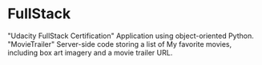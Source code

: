 # FullStack
"Udacity FullStack Certification" Application using object-oriented Python. 
"MovieTrailer" Server-side code storing a list of My favorite movies, including box art imagery and a movie trailer URL.
